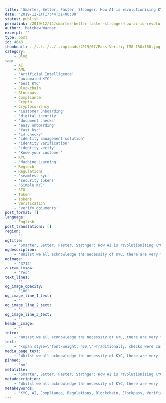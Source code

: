 ```yaml
---
title: 'Smarter, Better, Faster, Stronger: How AI is revolutionising KYC'
date: '2019-12-14T17:44:31+00:00'
status: publish
permalink: /2019/12/14/smarter-better-faster-stronger-how-ai-is-revolutionising-kyc
author: 'Matthew Warner'
excerpt: ''
type: post
id: 4643
thumbnail: ../../../../../uploads/2019/07/Pass-Verifiy-IMG-150x150.jpg
category:
    - Blog
tag:
    - AI
    - AML
    - 'Artificial Intelligence'
    - 'automated KYC'
    - 'best KYC'
    - Blockchain
    - Blockpass
    - Compliance
    - Crypto
    - Cryptocurrency
    - 'Customer Onboarding'
    - 'digital identity'
    - 'document checks'
    - 'easy onboarding'
    - 'fast kyc'
    - 'id checks'
    - 'identity management solution'
    - 'identity verification'
    - 'identity verify'
    - 'Know your customer'
    - KYC
    - 'Machine Learning'
    - Regtech
    - Regulations
    - 'seamless kyc'
    - 'security tokens'
    - 'Simple KYC'
    - STO
    - Token
    - Tokens
    - Verification
    - 'verify documents'
post_format: []
language:
    - English
post_translations: []
region:
    - ''
ogtitle:
    - 'Smarter, Better, Faster, Stronger: How AI is revolutionising KYC'
ogdescription:
    - 'Whilst we all acknowledge the necessity of KYC, there are very few of us who actually enjoy the process. The time it takes, the cost, the inconvenience; all these factors rack up the pain of keeping companies and users safe from malicious actors. As digital economies grow and markets push for fast, global services, the volume of data not only creates a wealth of opportunity for criminals to exploit, but also causes an issue in the sheer amount of data that needs to be processed and analysed for verification. '
ogimage:
    - '3712'
custom_image:
    - 'Yes'
text_lines:
    - '1'
og_image_opacity:
    - '100'
og_image_line_1_text:
    - ''
og_image_line_2_text:
    - ''
og_image_line_3_text:
    - ''
header_image:
    - ''
intro:
    - 'Whilst we all acknowledge the necessity of KYC, there are very few of us who actually enjoy the process. The time it takes, the cost, the inconvenience; all these factors rack up the pain of keeping companies and users safe from malicious actors. As digital economies grow and markets push for fast, global services, the volume of data not only creates a wealth of opportunity for criminals to exploit, but also causes an issue in the sheer amount of data that needs to be processed and analysed for verification. '
text:
    - "<span style=\"font-weight: 400;\">Traditionally, checks were carried out by humans, comparing documents and data before approving or rejecting individual cases. This meant a slow and labour-intensive process, with both businesses and customers frustrated at the delay. Indeed, recent studies show that users prefer quick and simple solutions to those that are more thorough and secure - they are willing to sacrifice safety for convenience. Onboarding new customers was therefore a real problem, both in cost and time, with some banks estimated to spend potentially weeks and up to 10% of their revenue on <a href=\"https://www.blockpass.org/2019/09/23/understanding-kyc/\">KYC</a> and due diligence, with\_ the demand and traditional resources required to meet it only rising. Fortunately, technology has once again provided a solution.\_</span>\r\n\r\n<span style=\"font-weight: 400;\">The use of Artificial Intelligence (AI) has potential in many areas and industries, but in the past few years, it is increasingly being looked to in order to solve the issue of growing KYC demand. Going through its strengths, it's not hard to see why it matches up well. KYC requires a large amount of analysis and processing, something that machines excel at. AI has the capability to handle volumes of data far in excess of what any human could ever hope to manage, and with a greater accuracy - not being distracted or indecisive and able to find inconsistencies or errors in both large amounts of data and minute detail; AI has consistently been shown in studies to outperform humans in repetitive tasks such as verification. Unlike a human verifier - the traditional KYC analysts - a computer can run 24/7, with no need for breaks or rest, a vital element in providing KYC that doesn’t inconvenience customers.\_</span>\r\n\r\n<span style=\"font-weight: 400;\">Not only do machines have working and processing advantages over humans, but they also don’t suffer from any preconceptions or biases that could influence their judgement. An AI solution also has the ability to translate languages almost instantly and can learn and be kept up to date with the most recent regulations and standards without confusion. In addition, using the data, the AI can compile risk profiles with a high level of accuracy and categorise them, produce audit trail reports, analyse metadata, automatically flag issues as they arise, and anything else it can be programmed for.\_</span>\r\n\r\n<span style=\"font-weight: 400;\">One final advantage an AI-based system has is in its perception. People may feel uncomfortable about other humans having access to and analysing their personal data, but a machine that has no emotions and does not judge is unlikely to be an issue for anyone.\_</span>\r\n\r\n<span style=\"font-weight: 400;\">Despite all its advantages, it is important to note that AI is not a panacea for <a href=\"http://www.blockpass.org/kyc\">KYC</a>. Even with its ability to analyse and sort information and documentation, there are still fringe cases which need human intervention to resolve; a mixture of AI with human intervention where needed has been suggested for most KYC solutions. There is also a potential issue with security - as with any instance of having large amounts of data - it acts\_ as a honeypot for attackers. Efforts are being made to solve privacy issues for good, with methods such as <a href=\"https://en.wikipedia.org/wiki/Zero-knowledge_proof\">zero knowledge proofs</a> and homomorphic encryption being developed, and blockchain itself has the potential to bring security and immutability to the solutions. Regardless, it will take time and effort for these various elements to come to fruition and possible further developments to improve AIs functionality even further. Until then, our work is never over … but with AI it can be eased.</span>"
media_page_text:
    - 'Whilst we all acknowledge the necessity of KYC, there are very few of us who actually enjoy the process. The time it takes, the cost, the inconvenience; all these factors rack up the pain of keeping companies and users safe from malicious actors. As digital economies grow and markets push for fast, global services, the volume of data not only creates a wealth of opportunity for criminals to exploit, but also causes an issue in the sheer amount of data that needs to be processed and analysed for verification. '
pinned:
    - 'no'
metatitle:
    - 'Smarter, Better, Faster, Stronger: How AI is revolutionising KYC'
metadescription:
    - 'Whilst we all acknowledge the necessity of KYC, there are very few of us who actually enjoy the process. The time it takes, the cost, the inconvenience; all these factors rack up the pain of keeping companies and users safe from malicious actors. As digital economies grow and markets push for fast, global services, the volume of data not only creates a wealth of opportunity for criminals to exploit, but also causes an issue in the sheer amount of data that needs to be processed and analysed for verification. '
metakeywords:
    - 'KYC, AI, Compliance, Regulations, Blockchain, Blockpass, Verification, Know Your Customer, Artificial Intelligence, Machine Learning, AML, Compliance, Customer Onboarding, Digital identity, identity management solution, Identity Verification, Know your customer, KYC, regtech, security tokens, sto, best KYC, seamless KYC, fast KYC, simple KYC, automated KYC, easy onboarding, id checks, document checks, identity verify, verify documents, cryptocurrency, crypto, tokens, token'
---
```

<!DOCTYPE html PUBLIC "-//W3C//DTD HTML 4.0 Transitional//EN" "http://www.w3.org/TR/REC-html40/loose.dtd">
<?xml encoding="UTF-8">
